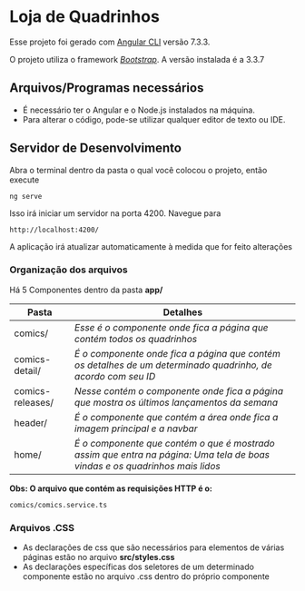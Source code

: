 # Loja de Quadrinhos

Esse projeto foi gerado com [Angular CLI](https://github.com/angular/angular-cli) versão 7.3.3.

O projeto utiliza o framework [_Bootstrap_](https://getbootstrap.com/docs/3.3/). A versão instalada é a 3.3.7

## Arquivos/Programas necessários

- É necessário ter o Angular e o Node.js instalados na máquina.
- Para alterar o código, pode-se utilizar qualquer editor de texto ou IDE.

## Servidor de Desenvolvimento

Abra o terminal dentro da pasta o qual você colocou o projeto, então execute
```
ng serve
```
Isso irá iniciar um servidor na porta 4200. Navegue para 
```
http://localhost:4200/
```
A aplicação irá atualizar automaticamente à medida que for feito alterações

### Organização dos arquivos

Há 5 Componentes dentro da pasta **app/**

| Pasta | Detalhes |
| ----- | -------- |
|comics/| _Esse é o componente onde fica a página que contém todos os quadrinhos_ |
|comics-detail/| _É o componente onde fica a página que contém os detalhes de um determinado quadrinho, de acordo com seu ID_ |
|comics-releases/| _Nesse contém o componente onde fica a página que mostra os últimos lançamentos da semana_ |
|header/| _É o componente que contém a área onde fica a imagem principal e a navbar_ |
|home/| _É o componente que contém o que é mostrado assim que entra na página: Uma tela de boas vindas e os quadrinhos mais lidos_ |

**Obs: O arquivo que contém as requisições HTTP é o:**
```
comics/comics.service.ts
```
### Arquivos .CSS

- As declarações de css que são necessários para elementos de várias páginas estão no arquivo **src/styles.css**
- As declarações específicas dos seletores de um determinado componente estão no arquivo .css dentro do próprio componente
